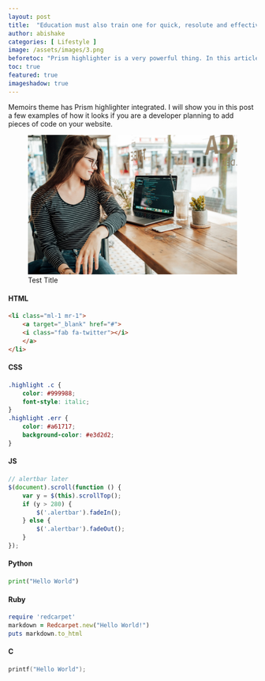 ```yaml
---
layout: post
title:  "Education must also train one for quick, resolute and effective thinking."
author: abishake
categories: [ Lifestyle ]
image: /assets/images/3.png
beforetoc: "Prism highlighter is a very powerful thing. In this article I'm going to show you what you can actually do with it, some tricks and tips while editing your post. Tocs is also enabled as you can see in summary."
toc: true
featured: true
imageshadow: true
---
```

Memoirs theme has Prism highlighter integrated. I will show you in this post a few examples of how it looks if you are a developer planning to add pieces of code on your website.


<figure>
    <img src="/assets/images/3.jpg"/>
    <figurecaption>
        Test Title
    </figurecaption>
</figure>

#### HTML

```html
<li class="ml-1 mr-1">
    <a target="_blank" href="#">
    <i class="fab fa-twitter"></i>
    </a>
</li>
```

#### CSS

```css
.highlight .c {
    color: #999988;
    font-style: italic; 
}
.highlight .err {
    color: #a61717;
    background-color: #e3d2d2; 
}
```

#### JS

```js
// alertbar later
$(document).scroll(function () {
    var y = $(this).scrollTop();
    if (y > 280) {
        $('.alertbar').fadeIn();
    } else {
        $('.alertbar').fadeOut();
    }
});
```

#### Python

```python
print("Hello World")
```

#### Ruby

```ruby
require 'redcarpet'
markdown = Redcarpet.new("Hello World!")
puts markdown.to_html
```

#### C

```c
printf("Hello World");
```